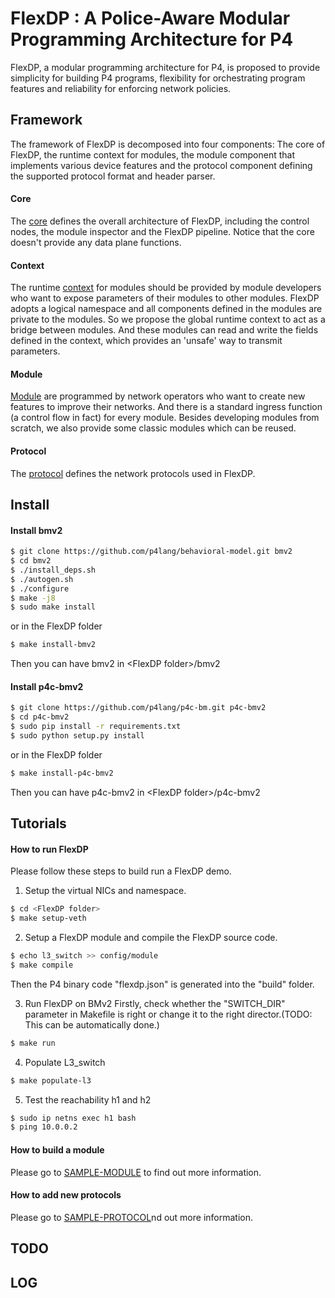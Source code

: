 # FlexDP : A Police-Aware Modular Programming Architecture for P4

FlexDP, a modular programming architecture for P4, is proposed to provide simplicity for building P4 programs, flexibility for orchestrating program features and reliability for enforcing network policies.

## Framework

The framework of FlexDP is decomposed into four components: The core of FlexDP, the runtime context for modules, the module component that implements various device features and the protocol component defining the supported protocol format and header parser.

#### Core
The [core](src/core) defines the overall architecture of FlexDP, including the control nodes, the module inspector and the FlexDP pipeline. Notice that the core doesn't provide any data plane functions.


#### Context
The runtime [context](src/context) for modules should be provided by module developers who want to expose parameters of their modules to other modules. FlexDP adopts a logical namespace and all components defined in the modules are private to the modules. So we propose the global runtime context to act as a bridge between modules. And these modules can read and write the fields defined in the context, which provides an 'unsafe' way to transmit parameters.


#### Module
[Module](src/module) are programmed by network operators who want to create new features to improve their networks. And there is a standard ingress function (a control flow in fact) for every module. Besides developing modules from scratch, we also provide some classic modules which can be reused.

#### Protocol

The [protocol](src/protocol) defines the network protocols used in FlexDP.

## Install

#### Install bmv2

```bash
$ git clone https://github.com/p4lang/behavioral-model.git bmv2
$ cd bmv2
$ ./install_deps.sh
$ ./autogen.sh
$ ./configure
$ make -j8
$ sudo make install
```

or in the FlexDP folder

```bash
$ make install-bmv2
```

Then you can have bmv2 in \<FlexDP folder>/bmv2

#### Install p4c-bmv2

```bash
$ git clone https://github.com/p4lang/p4c-bm.git p4c-bmv2
$ cd p4c-bmv2
$ sudo pip install -r requirements.txt
$ sudo python setup.py install
```
or in the FlexDP folder

```bash
$ make install-p4c-bmv2
```

Then you can have p4c-bmv2 in \<FlexDP folder>/p4c-bmv2

## Tutorials

#### How to run FlexDP

Please follow these steps to build run a FlexDP demo.

1. Setup the virtual NICs and namespace.

```bash
$ cd <FlexDP folder>
$ make setup-veth
```

2. Setup a FlexDP module and compile the FlexDP source code.

```bash
$ echo l3_switch >> config/module
$ make compile
```
Then the P4 binary code "flexdp.json" is generated into the "build" folder.

3. Run FlexDP on BMv2
Firstly, check whether the "SWITCH_DIR" parameter in Makefile is right or change it to the right director.(TODO: This can be automatically done.) 

```bash
$ make run
```

4. Populate L3_switch 

```bash
$ make populate-l3
```

5. Test the reachability h1 and h2

```bash
$ sudo ip netns exec h1 bash
$ ping 10.0.0.2
```

#### How to build a module

Please go to [SAMPLE-MODULE](src/module/sample-module.md) to find out more information.

#### How to add new protocols

Please go to [SAMPLE-PROTOCOL](src/protocol/sample-protocol.md)nd out more information.

## TODO

## LOG